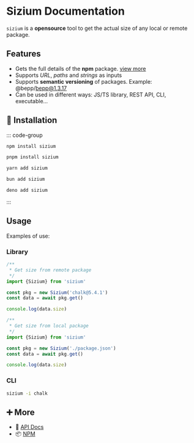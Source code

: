 # Sizium Documentation

`sizium` is a **opensource** tool to get the actual size of any local or remote package.

## Features

- Gets the full details of the **npm** package. [view more](/guide/core/api#siziumresponse)
- Supports _URL_, _paths_ and _strings_ as inputs
- Supports **semantic versioning** of packages. Example: @bepp/bepp@1.3.17
- Can be used in different ways: JS/TS library, REST API, CLI, executable...

## 🔑 Installation

::: code-group

```bash [npm]
npm install sizium
```

```bash [pnpm]
pnpm install sizium
```

```bash [yarn]
yarn add sizium
```

```bash [bun]
bun add sizium
```

```bash [deno]
deno add sizium
```

:::

## Usage

Examples of use:

### Library

```js twoslash
/**
 * Get size from remote package
 */
import {Sizium} from 'sizium'

const pkg = new Sizium('chalk@5.4.1')
const data = await pkg.get()

console.log(data.size)
```

```js twoslash
/**
 * Get size from local package
 */
import {Sizium} from 'sizium'

const pkg = new Sizium('./package.json')
const data = await pkg.get()

console.log(data.size)
```

### CLI

```bash
sizium -i chalk
```

## ➕ More

- 📖 [API Docs](api.md)
- 📦 [NPM](https://www.npmjs.com/package/sizium)
